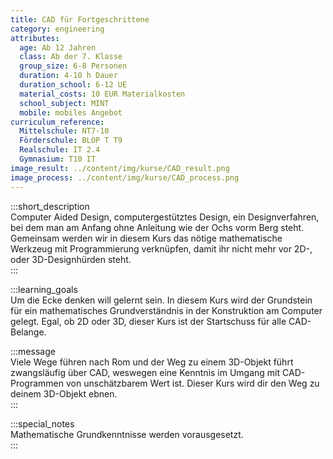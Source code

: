 ```yaml
---
title: CAD für Fortgeschrittene
category: engineering
attributes:
  age: Ab 12 Jahren
  class: Ab der 7. Klasse
  group_size: 6-8 Personen
  duration: 4-10 h Dauer
  duration_school: 6-12 UE
  material_costs: 10 EUR Materialkosten
  school_subject: MINT
  mobile: mobiles Angebot
curriculum_reference:
  Mittelschule: NT7-10
  Förderschule: BLOP T T9   
  Realschule: IT 2.4
  Gymnasium: T10 IT
image_result: ../content/img/kurse/CAD_result.png
image_process: ../content/img/kurse/CAD_process.png
---
```

:::short_description  
Computer Aided Design, computergestütztes Design, ein Designverfahren, bei dem man am Anfang ohne Anleitung wie der Ochs vorm Berg steht. Gemeinsam werden wir in diesem Kurs das nötige mathematische Werkzeug mit Programmierung verknüpfen, damit ihr nicht mehr vor 2D-, oder 3D-Designhürden steht.                
:::

:::learning_goals  
Um die Ecke denken will gelernt sein. In diesem Kurs wird der Grundstein für ein mathematisches Grundverständnis in der Konstruktion am Computer gelegt. Egal, ob 2D oder 3D, dieser Kurs ist der Startschuss für alle CAD-Belange.

:::message  
Viele Wege führen nach Rom und der Weg zu einem 3D-Objekt führt zwangsläufig über CAD, weswegen eine Kenntnis im Umgang mit CAD-Programmen von unschätzbarem Wert ist. Dieser Kurs wird dir den Weg zu deinem 3D-Objekt ebnen.    
:::  

:::special_notes  
Mathematische Grundkenntnisse werden vorausgesetzt.        
:::
